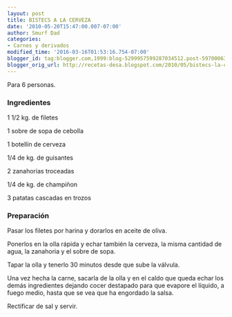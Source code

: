 ```yaml
---
layout: post
title: BISTECS A LA CERVEZA
date: '2010-05-20T15:47:00.007-07:00'
author: Smurf Dad
categories:
- Carnes y derivados
modified_time: '2016-03-16T01:53:16.754-07:00'
blogger_id: tag:blogger.com,1999:blog-5299957599287034512.post-5970006352169052643
blogger_orig_url: http://recetas-desa.blogspot.com/2010/05/bistecs-la-cerveza.html
---
```


Para 6 personas.

<h3>Ingredientes</h3>

1 1/2 kg. de filetes

1 sobre de sopa de cebolla

1 botell&iacute;n de cerveza

1/4 de kg. de guisantes

2 zanahorias troceadas

1/4 de kg. de champi&ntilde;on

3 patatas cascadas en trozos

<h3>Preparaci&oacute;n</h3>

Pasar los filetes por harina y dorarlos en aceite de oliva.

Ponerlos en la olla r&aacute;pida y echar tambi&eacute;n la cerveza, la misma cantidad de agua, la zanahoria y el sobre de sopa.

Tapar la olla y tenerlo 30 minutos desde que sube la v&aacute;lvula.

Una vez hecha la carne, sacarla de la olla y en el caldo que queda echar los dem&aacute;s ingredientes dejando cocer destapado para que evapore el l&iacute;quido, a fuego medio, hasta que se vea que ha engordado la salsa.

Rectificar de sal y servir.

